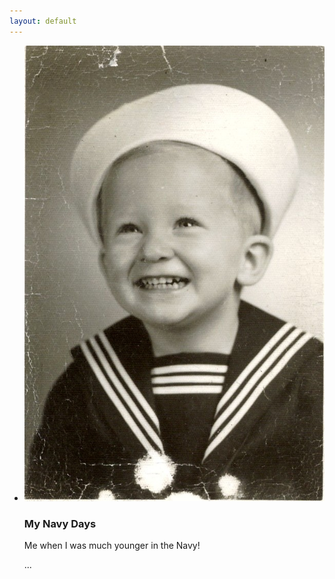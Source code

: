 ```yaml
---
layout: default
---
```

<ul class="thumbnails">
  <li class="span4">
    <div class="thumbnail">
      <img src="../personal/photos/roger.jpg" alt="Me in the Navy in my younger years.">
      <h3>My Navy Days</h3>
      <p>Me when I was much younger in the Navy!</p>
    </div>
  </li>
  ...
</ul>